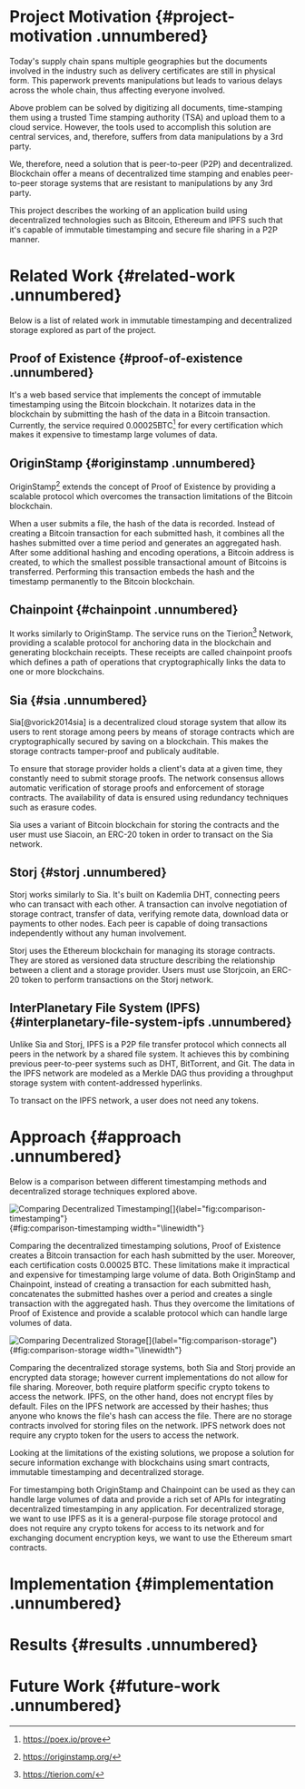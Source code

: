 Project Motivation {#project-motivation .unnumbered}
==================

Today's supply chain spans multiple geographies but the documents
involved in the industry such as delivery certificates are still in
physical form. This paperwork prevents manipulations but leads to
various delays across the whole chain, thus affecting everyone involved.

Above problem can be solved by digitizing all documents, time-stamping
them using a trusted Time stamping authority (TSA) and upload them to a
cloud service. However, the tools used to accomplish this solution are
central services, and, therefore, suffers from data manipulations by a
3rd party.

We, therefore, need a solution that is peer-to-peer (P2P) and
decentralized. Blockchain offer a means of decentralized time stamping
and enables peer-to-peer storage systems that are resistant to
manipulations by any 3rd party.

This project describes the working of an application build using
decentralized technologies such as Bitcoin, Ethereum and IPFS such that
it's capable of immutable timestamping and secure file sharing in a P2P
manner.

Related Work {#related-work .unnumbered}
============

Below is a list of related work in immutable timestamping and
decentralized storage explored as part of the project.

Proof of Existence {#proof-of-existence .unnumbered}
------------------

It's a web based service that implements the concept of immutable
timestamping using the Bitcoin blockchain. It notarizes data in the
blockchain by submitting the hash of the data in a Bitcoin transaction.
Currently, the service required 0.00025BTC[^1] for every certification
which makes it expensive to timestamp large volumes of data.

OriginStamp {#originstamp .unnumbered}
-----------

OriginStamp[^2] extends the concept of Proof of Existence by providing a
scalable protocol which overcomes the transaction limitations of the
Bitcoin blockchain.

When a user submits a file, the hash of the data is recorded. Instead of
creating a Bitcoin transaction for each submitted hash, it combines all
the hashes submitted over a time period and generates an aggregated
hash. After some additional hashing and encoding operations, a Bitcoin
address is created, to which the smallest possible transactional amount
of Bitcoins is transferred. Performing this transaction embeds the hash
and the timestamp permanently to the Bitcoin blockchain.

Chainpoint {#chainpoint .unnumbered}
----------

It works similarly to OriginStamp. The service runs on the Tierion[^3]
Network, providing a scalable protocol for anchoring data in the
blockchain and generating blockchain receipts. These receipts are called
chainpoint proofs which defines a path of operations that
cryptographically links the data to one or more blockchains.

Sia {#sia .unnumbered}
---

Sia[@vorick2014sia] is a decentralized cloud storage system that allow
its users to rent storage among peers by means of storage contracts
which are cryptographically secured by saving on a blockchain. This
makes the storage contracts tamper-proof and publicaly auditable.

To ensure that storage provider holds a client's data at a given time,
they constantly need to submit storage proofs. The network consensus
allows automatic verification of storage proofs and enforcement of
storage contracts. The availability of data is ensured using redundancy
techniques such as erasure codes.

Sia uses a variant of Bitcoin blockchain for storing the contracts and
the user must use Siacoin, an ERC-20 token in order to transact on the
Sia network.

Storj {#storj .unnumbered}
-----

Storj works similarly to Sia. It's built on Kademlia DHT, connecting
peers who can transact with each other. A transaction can involve
negotiation of storage contract, transfer of data, verifying remote
data, download data or payments to other nodes. Each peer is capable of
doing transactions independently without any human involvement.

Storj uses the Ethereum blockchain for managing its storage contracts.
They are stored as versioned data structure describing the relationship
between a client and a storage provider. Users must use Storjcoin, an
ERC-20 token to perform transactions on the Storj network.

InterPlanetary File System (IPFS) {#interplanetary-file-system-ipfs .unnumbered}
---------------------------------

Unlike Sia and Storj, IPFS is a P2P file transfer protocol which
connects all peers in the network by a shared file system. It achieves
this by combining previous peer-to-peer systems such as DHT, BitTorrent,
and Git. The data in the IPFS network are modeled as a Merkle DAG thus
providing a throughput storage system with content-addressed hyperlinks.

To transact on the IPFS network, a user does not need any tokens.

Approach {#approach .unnumbered}
========

Below is a comparison between different timestamping methods and
decentralized storage techniques explored above.

![Comparing Decentralized
Timestamping[]{label="fig:comparison-timestamping"}](comparison-timestamping.png){#fig:comparison-timestamping
width="\linewidth"}

Comparing the decentralized timestamping solutions, Proof of Existence
creates a Bitcoin transaction for each hash submitted by the user.
Moreover, each certification costs 0.00025 BTC. These limitations make
it impractical and expensive for timestamping large volume of data. Both
OriginStamp and Chainpoint, instead of creating a transaction for each
submitted hash, concatenates the submitted hashes over a period and
creates a single transaction with the aggregated hash. Thus they
overcome the limitations of Proof of Existence and provide a scalable
protocol which can handle large volumes of data.

![Comparing Decentralized
Storage[]{label="fig:comparison-storage"}](comparison-storage.png){#fig:comparison-storage
width="\linewidth"}

Comparing the decentralized storage systems, both Sia and Storj provide
an encrypted data storage; however current implementations do not allow
for file sharing. Moreover, both require platform specific crypto tokens
to access the network. IPFS, on the other hand, does not encrypt files
by default. Files on the IPFS network are accessed by their hashes; thus
anyone who knows the file's hash can access the file. There are no
storage contracts involved for storing files on the network. IPFS
network does not require any crypto token for the users to access the
network.

Looking at the limitations of the existing solutions, we propose a
solution for secure information exchange with blockchains using smart
contracts, immutable timestamping and decentralized storage.

For timestamping both OriginStamp and Chainpoint can be used as they can
handle large volumes of data and provide a rich set of APIs for
integrating decentralized timestamping in any application. For
decentralized storage, we want to use IPFS as it is a general-purpose
file storage protocol and does not require any crypto tokens for access
to its network and for exchanging document encryption keys, we want to
use the Ethereum smart contracts.

Implementation {#implementation .unnumbered}
==============

Results {#results .unnumbered}
=======

Future Work {#future-work .unnumbered}
===========

[^1]: <https://poex.io/prove>

[^2]: <https://originstamp.org/>

[^3]: <https://tierion.com/>
